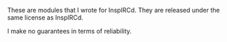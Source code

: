 These are modules that I wrote for InspIRCd. They are released under the same license as InspIRCd.

I make no guarantees in terms of reliability.

